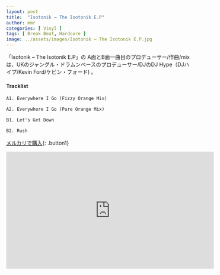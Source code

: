 ```yaml
---
layout: post
title:  "Isotonik – The Isotonik E.P"
author: mmr
categories: [ Vinyl ]
tags: [ Break Beat, Hardcore ]
image: ../assets/images/Isotonik – The Isotonik E.P.jpg
---
```


「Isotonik – The Isotonik E.P」の
A面とB面一曲目のプロデューサー/作曲/mixは、UKのジャングル・ドラムンベースのプロデューサー/DJのDJ Hype（DJハイプ/Kevin Ford/ケビン・フォード) 。

#### Tracklist
```md
A1. Everywhere I Go (Fizzy Orange Mix)

A2. Everywhere I Go (Pure Orange Mix)

B1. Let's Get Down

B2. Rush
```

[メルカリで購入](https://jp.mercari.com/item/m84399793243?afid=6142608987){: .button1}

<iframe width="560" height="315" src="https://www.youtube.com/embed/UZ1qxQ5APtE?si=UYg5AQjFKKwo_cI3" title="YouTube video player" frameborder="0" allow="accelerometer; autoplay; clipboard-write; encrypted-media; gyroscope; picture-in-picture; web-share" referrerpolicy="strict-origin-when-cross-origin" allowfullscreen></iframe>